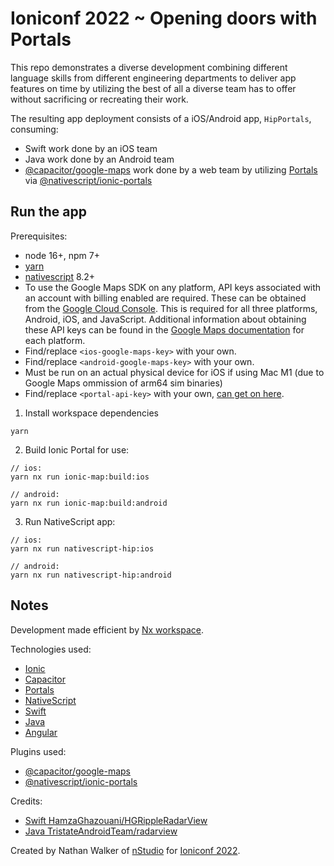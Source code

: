 # Ioniconf 2022 ~ Opening doors with Portals

This repo demonstrates a diverse development combining different language skills from different engineering departments to deliver app features on time by utilizing the best of all a diverse team has to offer without sacrificing or recreating their work.

The resulting app deployment consists of a iOS/Android app, `HipPortals`, consuming:

* Swift work done by an iOS team
* Java work done by an Android team
* [@capacitor/google-maps](https://capacitorjs.com/docs/apis/google-maps) work done by a web team by utilizing [Portals](https://ionic.io/portals) via [@nativescript/ionic-portals](https://docs.nativescript.org/plugins/ionic-portals.html)

## Run the app

Prerequisites:
* node 16+, npm 7+
* [yarn](https://classic.yarnpkg.com/lang/en/docs/install/#mac-stable)
* [nativescript](https://www.npmjs.com/package/nativescript) 8.2+
* To use the Google Maps SDK on any platform, API keys associated with an account with billing enabled are required. These can be obtained from the [Google Cloud Console](https://console.cloud.google.com/). This is required for all three platforms, Android, iOS, and JavaScript. Additional information about obtaining these API keys can be found in the [Google Maps documentation](https://developers.google.com/maps/documentation/android-sdk/overview) for each platform.
* Find/replace `<ios-google-maps-key>` with your own.
* Find/replace `<android-google-maps-key>` with your own.
* Must be run on an actual physical device for iOS if using Mac M1 (due to Google Maps ommission of arm64 sim binaries)
* Find/replace `<portal-api-key>` with your own, [can get on here](https://ionic.io/portals).

1. Install workspace dependencies
```
yarn
```

2. Build Ionic Portal for use:
```
// ios:
yarn nx run ionic-map:build:ios

// android:
yarn nx run ionic-map:build:android
```

3. Run NativeScript app:
```
// ios:
yarn nx run nativescript-hip:ios

// android:
yarn nx run nativescript-hip:android
```

## Notes

Development made efficient by [Nx workspace](https://nx.dev).

Technologies used:

* [Ionic](https://ionic.io/)
* [Capacitor](https://capacitorjs.com/)
* [Portals](https://ionic.io/portals)
* [NativeScript](https://nativescript.org)
* [Swift](https://developer.apple.com/swift/)
* [Java](https://dev.java/)
* [Angular](https://angular.io/)

Plugins used:

* [@capacitor/google-maps](https://capacitorjs.com/docs/apis/google-maps)
* [@nativescript/ionic-portals](https://docs.nativescript.org/plugins/ionic-portals.html)

Credits:

* [Swift HamzaGhazouani/HGRippleRadarView](https://github.com/HamzaGhazouani/HGRippleRadarView)
* [Java TristateAndroidTeam/radarview](https://github.com/TristateAndroidTeam/radarview)

Created by Nathan Walker of [nStudio](https://nstudio.io) for [Ioniconf 2022](https://ionic.io/ioniconf).